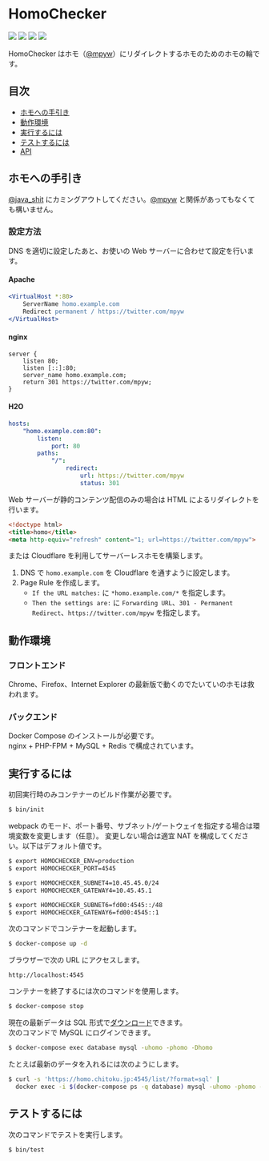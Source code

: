 HomoChecker
===========

[![][travis-badge]][travis-link]
[![][coveralls-badge]][coveralls-link]
[![][climate-badge]][climate-link]
[![][homo-badge]][homo-link]

HomoChecker はホモ（[@mpyw](https://twitter.com/mpyw)）にリダイレクトするホモのためのホモの輪です。

## 目次

- [ホモへの手引き](#ホモへの手引き)
- [動作環境](#動作環境)
- [実行するには](#実行するには)
- [テストするには](#テストするには)
- [API](/api/README.md)

## ホモへの手引き

[@java_shit](https://twitter.com/java_shit) にカミングアウトしてください。[@mpyw](https://twitter.com/mpyw) と関係があってもなくても構いません。

### 設定方法

DNS を適切に設定したあと、お使いの Web サーバーに合わせて設定を行います。

#### Apache

```apache
<VirtualHost *:80>
    ServerName homo.example.com
    Redirect permanent / https://twitter.com/mpyw
</VirtualHost>
```

#### nginx

```nginx
server {
    listen 80;
    listen [::]:80;
    server_name homo.example.com;
    return 301 https://twitter.com/mpyw;
}
```

#### H2O

```yaml
hosts:
    "homo.example.com:80":
        listen:
            port: 80
        paths:
            "/":
                redirect:
                    url: https://twitter.com/mpyw
                    status: 301
```

Web サーバーが静的コンテンツ配信のみの場合は HTML によるリダイレクトを行います。

```html
<!doctype html>
<title>homo</title>
<meta http-equiv="refresh" content="1; url=https://twitter.com/mpyw">
```

または Cloudflare を利用してサーバーレスホモを構築します。

1. DNS で `homo.example.com` を Cloudflare を通すように設定します。
2. Page Rule を作成します。
    - `If the URL matches:` に `*homo.example.com/*` を指定します。
    - `Then the settings are:` に `Forwarding URL`、`301 - Permanent Redirect`、`https://twitter.com/mpyw` を指定します。


## 動作環境

### フロントエンド

Chrome、Firefox、Internet Explorer の最新版で動くのでたいていのホモは救われます。

### バックエンド

Docker Compose のインストールが必要です。  
nginx + PHP-FPM + MySQL + Redis で構成されています。

## 実行するには

初回実行時のみコンテナーのビルド作業が必要です。

```sh
$ bin/init
```

webpack のモード、ポート番号、サブネット/ゲートウェイを指定する場合は環境変数を変更します（任意）。
変更しない場合は適宜 NAT を構成してください。以下はデフォルト値です。

```sh
$ export HOMOCHECKER_ENV=production
$ export HOMOCHECKER_PORT=4545

$ export HOMOCHECKER_SUBNET4=10.45.45.0/24
$ export HOMOCHECKER_GATEWAY4=10.45.45.1

$ export HOMOCHECKER_SUBNET6=fd00:4545::/48
$ export HOMOCHECKER_GATEWAY6=fd00:4545::1
```

次のコマンドでコンテナーを起動します。

```sh
$ docker-compose up -d
```

ブラウザーで次の URL にアクセスします。

```
http://localhost:4545
```

コンテナーを終了するには次のコマンドを使用します。

```sh
$ docker-compose stop
```

現在の最新データは SQL 形式で[ダウンロード](https://homo.chitoku.jp:4545/list/?format=sql)できます。  
次のコマンドで MySQL にログインできます。

```sh
$ docker-compose exec database mysql -uhomo -phomo -Dhomo
```

たとえば最新のデータを入れるには次のようにします。

```sh
$ curl -s 'https://homo.chitoku.jp:4545/list/?format=sql' |
  docker exec -i $(docker-compose ps -q database) mysql -uhomo -phomo -Dhomo
```

## テストするには

次のコマンドでテストを実行します。

```sh
$ bin/test
```


[travis-link]:          https://travis-ci.org/chitoku-k/HomoChecker
[travis-badge]:         https://img.shields.io/travis/chitoku-k/HomoChecker/master.svg?style=flat-square
[coveralls-link]:       https://coveralls.io/github/chitoku-k/HomoChecker
[coveralls-badge]:      https://img.shields.io/coveralls/chitoku-k/HomoChecker/master.svg?style=flat-square
[climate-link]:         https://codeclimate.com/github/chitoku-k/HomoChecker/maintainability
[climate-badge]:        https://img.shields.io/codeclimate/maintainability/chitoku-k/HomoChecker.svg?style=flat-square
[homo-link]:            https://homo.chitoku.jp:4545
[homo-badge]:           https://homo.chitoku.jp:4545/badge/?style=flat-square
